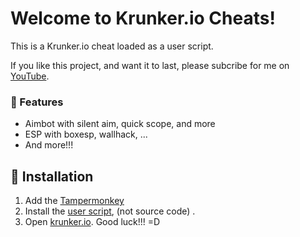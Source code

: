 # Welcome to Krunker.io Cheats!

This is a Krunker.io cheat loaded as a user script.

If you like this project, and want it to last, please subcribe for me on [YouTube](https://www.youtube.com/channel/UCMZkPR_pngZGGRB8Ec7BkHA). 
### 💪 Features

* Aimbot with silent aim, quick scope, and more 
* ESP with boxesp, wallhack, ...
* And more!!!
## 🔨 Installation

1. Add the [Tampermonkey](https://chrome.google.com/webstore/detail/tampermonkey/dhdgffkkebhmkfjojejmpbldmpobfkfo?hl=vi)
2. Install the [user script](https://github.com/VNBPMgaming/Krunker-Cheats/releases/tag/1.0.0), (not source code) .
3. Open [krunker.io](https://krunker.io/).
Good luck!!! =D
